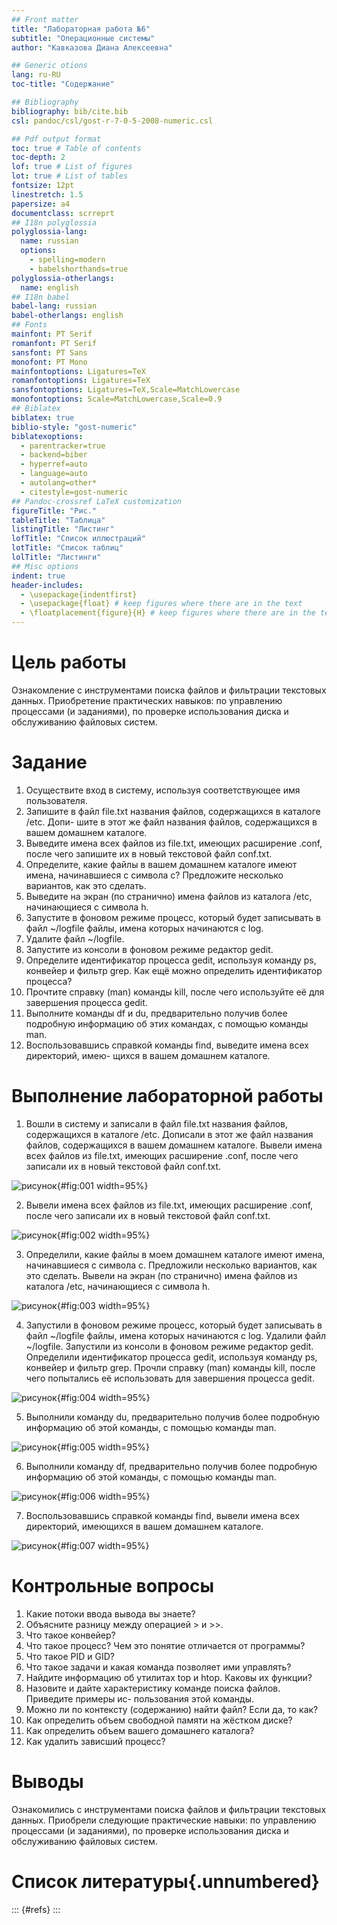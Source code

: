 ```yaml
---
## Front matter
title: "Лабораторная работа №6"
subtitle: "Операционные системы"
author: "Кавказова Диана Алексеевна"

## Generic otions
lang: ru-RU
toc-title: "Содержание"

## Bibliography
bibliography: bib/cite.bib
csl: pandoc/csl/gost-r-7-0-5-2008-numeric.csl

## Pdf output format
toc: true # Table of contents
toc-depth: 2
lof: true # List of figures
lot: true # List of tables
fontsize: 12pt
linestretch: 1.5
papersize: a4
documentclass: scrreprt
## I18n polyglossia
polyglossia-lang:
  name: russian
  options:
	- spelling=modern
	- babelshorthands=true
polyglossia-otherlangs:
  name: english
## I18n babel
babel-lang: russian
babel-otherlangs: english
## Fonts
mainfont: PT Serif
romanfont: PT Serif
sansfont: PT Sans
monofont: PT Mono
mainfontoptions: Ligatures=TeX
romanfontoptions: Ligatures=TeX
sansfontoptions: Ligatures=TeX,Scale=MatchLowercase
monofontoptions: Scale=MatchLowercase,Scale=0.9
## Biblatex
biblatex: true
biblio-style: "gost-numeric"
biblatexoptions:
  - parentracker=true
  - backend=biber
  - hyperref=auto
  - language=auto
  - autolang=other*
  - citestyle=gost-numeric
## Pandoc-crossref LaTeX customization
figureTitle: "Рис."
tableTitle: "Таблица"
listingTitle: "Листинг"
lofTitle: "Список иллюстраций"
lotTitle: "Список таблиц"
lolTitle: "Листинги"
## Misc options
indent: true
header-includes:
  - \usepackage{indentfirst}
  - \usepackage{float} # keep figures where there are in the text
  - \floatplacement{figure}{H} # keep figures where there are in the text
---
```


# Цель работы

Ознакомление с инструментами поиска файлов и фильтрации текстовых данных.
Приобретение практических навыков: по управлению процессами (и заданиями), по
проверке использования диска и обслуживанию файловых систем.

# Задание

1. Осуществите вход в систему, используя соответствующее имя пользователя.
2. Запишите в файл file.txt названия файлов, содержащихся в каталоге /etc. Допи-
шите в этот же файл названия файлов, содержащихся в вашем домашнем каталоге.
3. Выведите имена всех файлов из file.txt, имеющих расширение .conf, после чего
запишите их в новый текстовой файл conf.txt.
4. Определите, какие файлы в вашем домашнем каталоге имеют имена, начинавшиеся
с символа c? Предложите несколько вариантов, как это сделать.
5. Выведите на экран (по странично) имена файлов из каталога /etc, начинающиеся
с символа h.
6. Запустите в фоновом режиме процесс, который будет записывать в файл ~/logfile
файлы, имена которых начинаются с log.
7. Удалите файл ~/logfile.
8. Запустите из консоли в фоновом режиме редактор gedit.
9. Определите идентификатор процесса gedit, используя команду ps, конвейер и фильтр
grep. Как ещё можно определить идентификатор процесса?
10. Прочтите справку (man) команды kill, после чего используйте её для завершения
процесса gedit.
11. Выполните команды df и du, предварительно получив более подробную информацию
об этих командах, с помощью команды man.
12. Воспользовавшись справкой команды find, выведите имена всех директорий, имею-
щихся в вашем домашнем каталоге.

# Выполнение лабораторной работы

1. Вошли в систему и записали в файл file.txt названия файлов, содержащихся в каталоге /etc. Дописали в этот же файл названия файлов, содержащихся в вашем домашнем каталоге. Вывели имена всех файлов из file.txt, имеющих расширение .conf, после чего записали их в новый текстовой файл conf.txt.

![рисунок](image/1.png){#fig:001 width=95%}

2. Вывели имена всех файлов из file.txt, имеющих расширение .conf, после чего записали их в новый текстовой файл conf.txt.
 
![рисунок](image/2.png){#fig:002 width=95%}

3. Определили, какие файлы в моем домашнем каталоге имеют имена, начинавшиеся
с символа c. Предложили несколько вариантов, как это сделать. Вывели на экран (по странично) имена файлов из каталога /etc, начинающиеся с символа h.

![рисунок](image/3.png){#fig:003 width=95%}

4. Запустили в фоновом режиме процесс, который будет записывать в файл ~/logfile
файлы, имена которых начинаются с log. Удалили файл ~/logfile. Запустили из консоли в фоновом режиме редактор gedit. Определили идентификатор процесса gedit, используя команду ps, конвейер и фильтр grep. Прочли справку (man) команды kill, после чего попытались её использовать для завершения процесса gedit.

![рисунок](image/4.png){#fig:004 width=95%}

5. Выполнили команду du, предварительно получив более подробную информацию
об этой команды, с помощью команды man. 

![рисунок](image/5.png){#fig:005 width=95%}


6.  Выполнили команду df, предварительно получив более подробную информацию
об этой команды, с помощью команды man. 

![рисунок](image/6.png){#fig:006 width=95%}

7. Воспользовавшись справкой команды find, вывели имена всех директорий, имеющихся в вашем домашнем каталоге.


![рисунок](image/7.png){#fig:007 width=95%}



# Контрольные вопросы
1. Какие потоки ввода вывода вы знаете?
2. Объясните разницу между операцией > и >>.
3. Что такое конвейер?
4. Что такое процесс? Чем это понятие отличается от программы?
5. Что такое PID и GID?
6. Что такое задачи и какая команда позволяет ими управлять?
7. Найдите информацию об утилитах top и htop. Каковы их функции?
8. Назовите и дайте характеристику команде поиска файлов. Приведите примеры ис-
пользования этой команды.
9. Можно ли по контексту (содержанию) найти файл? Если да, то как?
10. Как определить объем свободной памяти на жёстком диске?
11. Как определить объем вашего домашнего каталога?
12. Как удалить зависший процесс?

# Выводы

Ознакомились с инструментами поиска файлов и фильтрации текстовых данных.
Приобрели следующие практические навыки: по управлению процессами (и заданиями), по проверке использования диска и обслуживанию файловых систем.

# Список литературы{.unnumbered}

::: {#refs}
:::
